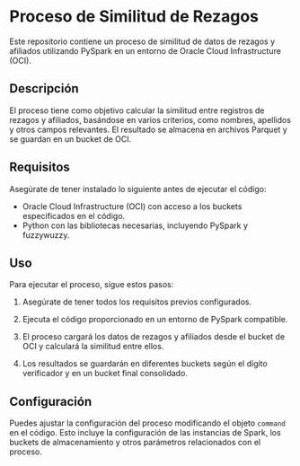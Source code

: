 # Proceso de Similitud de Rezagos

Este repositorio contiene un proceso de similitud de datos de rezagos y afiliados utilizando PySpark en un entorno de Oracle Cloud Infrastructure (OCI).

## Descripción

El proceso tiene como objetivo calcular la similitud entre registros de rezagos y afiliados, basándose en varios criterios, como nombres, apellidos y otros campos relevantes. El resultado se almacena en archivos Parquet y se guardan en un bucket de OCI.

## Requisitos

Asegúrate de tener instalado lo siguiente antes de ejecutar el código:

- Oracle Cloud Infrastructure (OCI) con acceso a los buckets especificados en el código.
- Python con las bibliotecas necesarias, incluyendo PySpark y fuzzywuzzy.

## Uso

Para ejecutar el proceso, sigue estos pasos:

1. Asegúrate de tener todos los requisitos previos configurados.

2. Ejecuta el código proporcionado en un entorno de PySpark compatible.

3. El proceso cargará los datos de rezagos y afiliados desde el bucket de OCI y calculará la similitud entre ellos.

4. Los resultados se guardarán en diferentes buckets según el dígito verificador y en un bucket final consolidado.

## Configuración

Puedes ajustar la configuración del proceso modificando el objeto `command` en el código. Esto incluye la configuración de las instancias de Spark, los buckets de almacenamiento y otros parámetros relacionados con el proceso.

